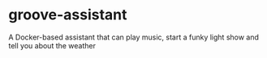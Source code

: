 # groove-assistant
A Docker-based assistant that can play music, start a funky light show and tell you about the weather
